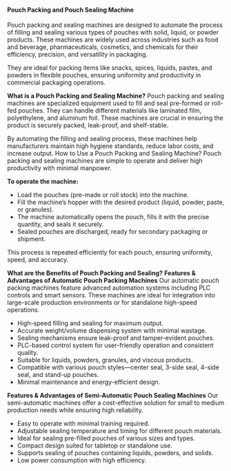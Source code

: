 #### **Pouch Packing and Pouch Sealing Machine**
Pouch packing and sealing machines are designed to automate the process of filling and sealing various types of pouches with solid, liquid, or powder products.
These machines are widely used across industries such as food and beverage, pharmaceuticals, cosmetics, and chemicals for their efficiency, precision, and versatility in packaging.

They are ideal for packing items like snacks, spices, liquids, pastes, and powders in flexible pouches, ensuring uniformity and productivity in commercial packaging operations.

**What is a Pouch Packing and Sealing Machine?**
Pouch packing and sealing machines are specialized equipment used to fill and seal pre-formed or roll-fed pouches.
They can handle different materials like laminated film, polyethylene, and aluminum foil.
These machines are crucial in ensuring the product is securely packed, leak-proof, and shelf-stable.

By automating the filling and sealing process, these machines help manufacturers maintain high hygiene standards, reduce labor costs, and increase output.
How to Use a Pouch Packing and Sealing Machine?
Pouch packing and sealing machines are simple to operate and deliver high productivity with minimal manpower.

**To operate the machine:**
- Load the pouches (pre-made or roll stock) into the machine.
- Fill the machine’s hopper with the desired product (liquid, powder, paste, or granules).
- The machine automatically opens the pouch, fills it with the precise quantity, and seals it securely.
- Sealed pouches are discharged, ready for secondary packaging or shipment.

This process is repeated efficiently for each pouch, ensuring uniformity, speed, and accuracy.

**What are the Benefits of Pouch Packing and Sealing?**
**Features & Advantages of Automatic Pouch Packing Machines**
Our automatic pouch packing machines feature advanced automation systems including PLC controls and smart sensors.
These machines are ideal for integration into large-scale production environments or for standalone high-speed operations.

- High-speed filling and sealing for maximum output.
- Accurate weight/volume dispensing system with minimal wastage.
- Sealing mechanisms ensure leak-proof and tamper-evident pouches.
- PLC-based control system for user-friendly operation and consistent quality.
- Suitable for liquids, powders, granules, and viscous products.
- Compatible with various pouch styles—center seal, 3-side seal, 4-side seal, and stand-up pouches.
- Minimal maintenance and energy-efficient design.

**Features & Advantages of Semi-Automatic Pouch Sealing Machines**
Our semi-automatic machines offer a cost-effective solution for small to medium production needs while ensuring high reliability.

- Easy to operate with minimal training required.
- Adjustable sealing temperature and timing for different pouch materials.
- Ideal for sealing pre-filled pouches of various sizes and types.
- Compact design suited for tabletop or standalone use.
- Supports sealing of pouches containing liquids, powders, and solids.
- Low power consumption with high efficiency.
